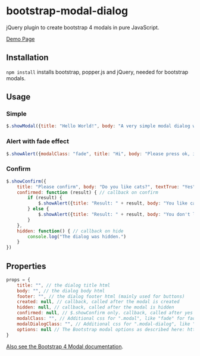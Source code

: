 # bootstrap-modal-dialog

jQuery plugin to create bootstrap 4 modals in pure JavaScript.

[Demo Page](https://shaack.com/projekte/bootstrap-show-modal)

## Installation

`npm install` installs bootstrap, popper.js and jQuery, needed for bootstrap modals.

## Usage

### Simple
```javascript
$.showModal({title: "Hello World!", body: "A very simple modal dialog without buttons."})
```

### Alert with fade effect
```javascript
$.showAlert({modalClass: "fade", title: "Hi", body: "Please press ok, if you like or dislike cookies."})
```

### Confirm
```javascript
$.showConfirm({
    title: "Please confirm", body: "Do you like cats?", textTrue: "Yes", textFalse: "No",
    confirmed: function (result) { // callback on confirm
        if (result) {
            $.showAlert({title: "Result: " + result, body: "You like cats."})
        } else {
            $.showAlert({title: "Result: " + result, body: "You don't like cats."})
        }
    },
    hidden: function() { // callback on hide
        console.log("The dialog was hidden.")
    }
})
```

## Properties

```javascript
props = {
    title: "", // the dialog title html
    body: "", // the dialog body html
    footer: "", // the dialog footer html (mainly used for buttons)
    created: null, // callback, called after the modal is created
    hidden: null, // callback, called after the modal is hidden 
    confirmed: null, // $.showConfirm only. callback, called after yes or no was pressed
    modalClass: "", // Additional css for ".modal", like "fade" for fade effect
    modalDialogClass: "", // Additional css for ".modal-dialog", like "modal-lg" or "modal-sm" for sizing
    options: null // The Bootstrap modal options as described here: https://getbootstrap.com/docs/4.0/components/modal/#options
}
```

[Also see the Bootstrap 4 Modal documentation](https://getbootstrap.com/docs/4.0/components/modal/). 


